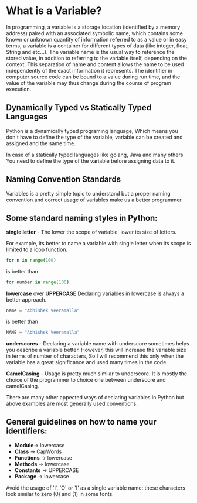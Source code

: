 # What is a Variable?

In programming, a variable is a storage location (identified by a memory address) paired with an associated symbolic name, which contains some known or unknown quantity of information referred to as a value or in easy terms, a variable is a container for different types of data (like integer, float, String and etc...). The variable name is the usual way to reference the stored value, in addition to referring to the variable itself, depending on the context. This separation of name and content allows the name to be used independently of the exact information it represents. The identifier in computer source code can be bound to a value during run time, and the value of the variable may thus change during the course of program execution.

## Dynamically Typed vs Statically Typed Languages

Python is a dynamically typed programing language, Which means you don't have to define the type of the variable, variable can be created and assigned and the same time.

In case of a statically typed languages like golang, Java and many others. You need to define the type of the variable before assigning data to it.

## Naming Convention Standards

Variables is a pretty simple topic to understand but a proper naming convention and correct usage of variables make us a better programmer.

## Some standard naming styles in Python:

**single letter** - The lower the scope of variable, lower its size of letters.

For example, its better to name a variable with single letter when its scope is limited to a loop function.

```python
for n in range(100)
```

is better than

```python
for number in range(100)
```

**lowercase** over **UPPERCASE**
Declaring variables in lowercase is always a better approach.

```python
name = "Abhishek Veeramalla"
```

is better than

```python
NAME = "Abhishek Veeramalla"
```

**underscores** - Declaring a variable name with underscore sometimes helps you describe a variable better. However, this will increase the variable size in terms of number of characters, So I will recommend this only when the variable has a great significance and used many times in the code.

**CamelCasing** - Usage is pretty much similar to underscore. It is mostly the choice of the programmer to choice one between underscore and camelCasing.

There are many other appected ways of declaring variables in Python but above examples are most generally used conventions.

## General guidelines on how to name your identifiers:

* **Module**-> lowercase
* **Class** -> CapWords
* **Functions** -> lowercase
* **Methods** -> lowercase
* **Constants** -> UPPERCASE
* **Package** -> lowercase

Avoid the usage of 'l', 'O' or 'I' as a single variable name: these characters look similar to zero (0) and (1) in some fonts.
